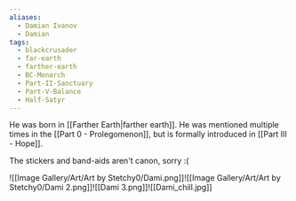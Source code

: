 ```yaml
---
aliases:
  - Damian Ivanov
  - Damian
tags:
  - blackcrusader
  - far-earth
  - farther-earth
  - BC-Monarch
  - Part-II-Sanctuary
  - Part-V-Balance
  - Half-Satyr
---
```

He was born in [[Farther Earth|farther earth]]. He was mentioned multiple times in the [[Part 0 - Prolegomenon]], but is formally introduced in [[Part III - Hope]].

The stickers and band-aids aren't canon, sorry :(

![[Image Gallery/Art/Art by Stetchy0/Dami.png]]![[Image Gallery/Art/Art by Stetchy0/Dami 2.png]]![[Dami 3.png]]![[Dami_chill.jpg]]